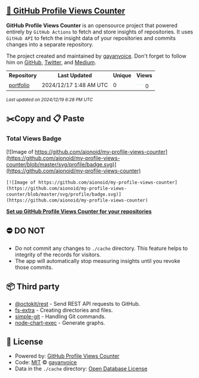 ## [🚀 GitHub Profile Views Counter](https://github.com/gayanvoice/github-profile-views-counter)
**GitHub Profile Views Counter** is an opensource project that powered entirely by  `GitHub Actions` to fetch and store insights of repositories.
It uses `GitHub API` to fetch the insight data of your repositories and commits changes into a separate repository.

The project created and maintained by [gayanvoice](https://github.com/gayanvoice). Don't forget to follow him on [GitHub](https://github.com/gayanvoice), [Twitter](https://twitter.com/gayanvoice), and [Medium](https://gayanvoice.medium.com/).

<table>
	<tr>
		<th>
			Repository
		</th>
		<th>
			Last Updated
		</th>
		<th>
			Unique
		</th>
		<th>
			Views
		</th>
	</tr>
	<tr>
		<td>
			<a href="https://github.com/aionoid/my-profile-views-counter/tree/master/readme/812208184/year.md">
				portfolio
			</a>
		</td>
		<td>
			2024/12/17 1:48 AM UTC
		</td>
		<td>
			0
		</td>
		<td>
			<img alt="Response time graph" src="https://github.com/aionoid/my-profile-views-counter/raw/master/graph/812208184/small/year.png" height="20"> 0
		</td>
	</tr>
</table>

<small><i>Last updated on 2024/12/19 6:28 PM UTC</i></small>

## ✂️Copy and 📋 Paste
### Total Views Badge
[![Image of https://github.com/aionoid/my-profile-views-counter](https://github.com/aionoid/my-profile-views-counter/blob/master/svg/profile/badge.svg)](https://github.com/aionoid/my-profile-views-counter)

```readme
[![Image of https://github.com/aionoid/my-profile-views-counter](https://github.com/aionoid/my-profile-views-counter/blob/master/svg/profile/badge.svg)](https://github.com/aionoid/my-profile-views-counter)
```
[**Set up GitHub Profile Views Counter for your repositories**](https://github.com/gayanvoice/github-profile-views-counter)
## ⛔ DO NOT
- Do not commit any changes to `./cache` directory. This feature helps to integrity of the records for visitors.
- The app will automatically stop measuring insights until you revoke those commits.
## 📦 Third party

- [@octokit/rest](https://www.npmjs.com/package/@octokit/rest) - Send REST API requests to GitHub.
- [fs-extra](https://www.npmjs.com/package/fs-extra) - Creating directories and files.
- [simple-git](https://www.npmjs.com/package/simple-git) - Handling Git commands.
- [node-chart-exec](https://www.npmjs.com/package/node-chart-exec) - Generate graphs.
## 📄 License
- Powered by: [GitHub Profile Views Counter](https://github.com/gayanvoice/github-profile-views-counter)
- Code: [MIT](./LICENSE) © [gayanvoice](https://github.com/gayanvoice)
- Data in the `./cache` directory: [Open Database License](https://opendatacommons.org/licenses/odbl/1-0/)